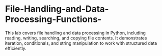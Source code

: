 # File-Handling-and-Data-Processing-Functions-
This lab covers file handling and data processing in Python, including reading, writing, searching, and copying file contents. It demonstrates iteration, conditionals, and string manipulation to work with structured data efficiently.
